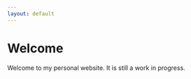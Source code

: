 ```yaml
---
layout: default
---
```


# [](#header-1)Welcome

Welcome to my personal website. It is still a work in progress.
